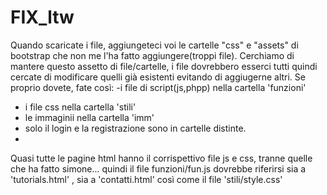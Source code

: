 # FIX_ltw
Quando scaricate i file, aggiungeteci voi le cartelle "css" e "assets" di bootstrap che non me l'ha fatto aggiungere(troppi file).
Cerchiamo di mantere questo assetto di file/cartelle, i file dovrebbero esserci tutti quindi cercate di modificare quelli già esistenti evitando di aggiugerne altri. 
Se proprio dovete, fate così:
-i file di script(js,phpp) nella cartella 'funzioni'
- i file css nella cartella 'stili'
- le immaginii nella cartella 'imm'
- solo il login e la registrazione sono in cartelle distinte.
- 
Quasi tutte le pagine html hanno il corrispettivo file js e css, tranne quelle che ha fatto simone... quindi il file funzioni/fun.js dovrebbe riferirsi sia a 'tutorials.html' , sia a 'contatti.html' così come il file 'stili/style.css'
